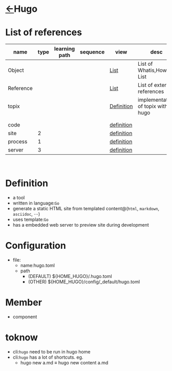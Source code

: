 <head><link rel="stylesheet" href="../../../md.css"/><script src="../../../md.js"></script></head>

[//]: #(Reference)
[Repo_Readme]:    ../README.md
[object_list]:    ../list/object_list.md
[reference_list]: ../list/reference_list.md

[process_whatis]:  ../whatis/process_whatis.md   
[site_whatis]:     ../whatis/site_whatis.md
[server_whatis]:   ../whatis/server_whatis.md
[topix_whatis]:    ../whatis/topix_whatis.md
[code_whatis]:    ../whatis/code_whatis.md

# [&larr;][Repo_Readme]Hugo
# List of references
|name|type|learning path|sequence|view|desc|
|-|-|-|-|-|-|
|Object||||[List][object_list]|List of Whatis,Howto, List
|Reference||||[List][reference_list]|List of external references
|topix||||[Definition][topix_whatis]|implementation of topix with hugo
||
||
|code||||[definition][code_whatis]
|site|2|||[definition][site_whatis]
|process|1|||[definition][process_whatis]
|server|3|||[definition][server_whatis]|
<br>

# Definition
- a tool
- written in  language:`Go`
- generate a static HTML site from templated content@(`html`, `markdown`, `asciidoc`, $\cdots$)
- uses template:`Go`
- has a embedded web server to preview site during development 


# Configuration
- file:
  - name:hugo.toml
  - path
    - (DEFAULT) ${HOME_HUGO}/.hugo.toml
    - (OTHER)   ${HOME_HUGO}/config/_default/hugo.toml

# Member
- component

# toknow
- cli:`hugo` need to be run in hugo home
- cli:`hugo` has a lot of shortcuts. eg.
  - hugo new a.md $\equiv$ hugo new content a.md


